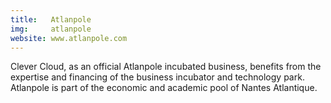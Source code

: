 ```yaml
---
title:   Atlanpole
img:     atlanpole
website: www.atlanpole.com
---
```

Clever Cloud, as an official Atlanpole incubated business, benefits from the
expertise and financing of the business incubator and technology park.
Atlanpole is part of the economic and academic pool of Nantes Atlantique.
